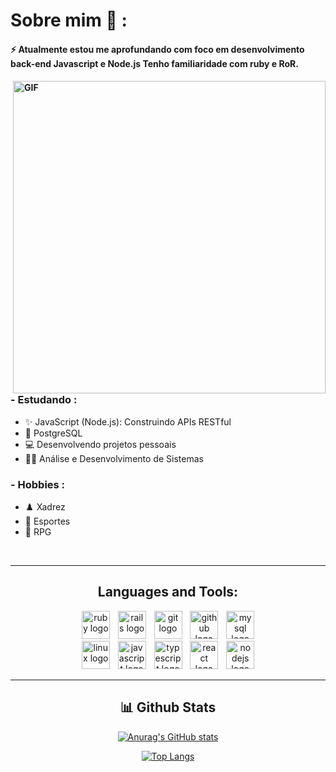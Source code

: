 # Sobre mim 💬 :

<h4 align:center>⚡ Atualmente estou me aprofundando com foco em desenvolvimento back-end Javascript e Node.js Tenho familiaridade com ruby e RoR. 
<h4/>
 

<img hight="400" width="500" alt="GIF" align="right" src="https://user-images.githubusercontent.com/74038190/225813708-98b745f2-7d22-48cf-9150-083f1b00d6c9.gif">

### - Estudando :
- ✨	JavaScript (Node.js): Construindo APIs RESTful 
- 🐘 PostgreSQL
- 💻 Desenvolvendo projetos pessoais
- 👨‍💻 Análise e Desenvolvimento de Sistemas

### - Hobbies : 
- ♟️ Xadrez
- 💪 Esportes
- 🎲 RPG
</br>
 <hr>
<h2 align="center">Languages and Tools:</h2> 
<div align="center">
  <img src="https://skillicons.dev/icons?i=ruby" height="45" alt="ruby logo"  />
  <img width="5" />
  <img src="https://skillicons.dev/icons?i=rails" height="45" alt="rails logo"  />
  <img width="5" />
  <img src="https://skillicons.dev/icons?i=git" height="45" alt="git logo"  />
  <img width="5" />
  <img src="https://skillicons.dev/icons?i=github" height="45" alt="github logo"  />
  <img width="5" />
  <img src="https://skillicons.dev/icons?i=mysql" height="45" alt="mysql logo"  /> 
 <br>
  <img src="https://skillicons.dev/icons?i=linux" height="45" alt="linux logo"  />
  <img width="5" />
  <img src="https://skillicons.dev/icons?i=js" height="45" alt="javascript logo"  />
  <img width="5" />
  <img src="https://skillicons.dev/icons?i=ts" height="45" alt="typescript logo"  />
  <img width="5" />
  <img src="https://skillicons.dev/icons?i=react" height="45" alt="react logo"  />
  <img width="5" />
  <img src="https://cdn.jsdelivr.net/gh/devicons/devicon/icons/nodejs/nodejs-original.svg" height="45" alt="nodejs logo"  />
</div>
<hr>
<h2 align="center">  📊 Github Stats </h2>

<div align="center">

<a href='https://github.com/MatheusxEduardo/github-stats-transparent'>
 
![Anurag's GitHub stats](https://github-readme-stats.vercel.app/api?username=MatheusxEduardo&show_icons=true&theme=radical)
<br>

![Top Langs](https://github-readme-stats.vercel.app/api/top-langs/?username=MatheusxEduardo&layout=compact&show_icons=true&theme=radical)

</a>



